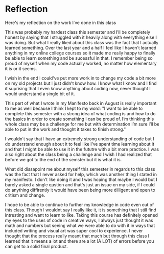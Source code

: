 # Reflection
Here's my reflection on the work I've done in this class

This was probably my hardest class this semester and I'll be completely honest by saying that I struggled with it heavily along with everything else I was doing. But what I really liked about this class was the fact that I actually learned something. Over the last year and a half I feel like I haven't learned anything in my online college courses so it made me really happy to finally be able to learn something and be sucessful in that. I remember being so proud of myself when my code actually worked, no matter how elementary it is or it seems. 

I wish in the end I could've put more work in to change my code a bit more on my old projects but I just didn't know how. I know what I know and I find it suprising that I even know anything about coding now, never thought I would understand a single bit of it. 

This part of what I wrote in my Manifesto back in August is really important to me as well because I think I kept to my word: "I want to be able to complete this semester with a strong idea of what coding is and how to do the basics in order to create something I can be proud of. I’m thinking this whole class may be a challenge for me but with determination I’m sure I’ll be able to put in the work and thought it takes to finish strong."

I wouldn't say that I have an extremely strong understanding of code but I do understand enough about it to feel like I've spent time learning about it and that I might be able to use it in the fututre with a bit more practice. I was also right about the class being a challenge and I wish I had realized that before we got to the end of the semster but it is what it is. 

What did dissapoint me about myself this semester in regards to this class was the fact that I never asked for help, which was another thing I stated in my manifesto. I don't like doing it and I was hoping that maybe I would but I barely asked a single qustion and that's just an issue on my side, if I could do anything diffirently it would have been being more dilligent and open to critism and change. 

I hope to be able to continue to further my knowledge in code even out of this class. Though I wouldnt say I really like it, it is something that I still find intresting and want to learn to like. Taking this course has definitely opened my eyes to the uses of code in creative ways, I always just thought it was math and numbers but seeing what we were able to do with it in ways that included writing and visual art was super cool to experience. I never thought that the process really meant that much but through this class I learned that it means a lot and there are a lot (A LOT) of errors before you can get to a solid final product.
